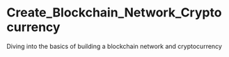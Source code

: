 # Create_Blockchain_Network_Cryptocurrency
Diving into the basics of building a blockchain network and cryptocurrency
